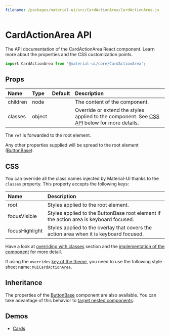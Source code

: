 ```yaml
---
filename: /packages/material-ui/src/CardActionArea/CardActionArea.js
---
```


<!--- This documentation is automatically generated, do not try to edit it. -->

# CardActionArea API

<p class="description">The API documentation of the CardActionArea React component. Learn more about the properties and the CSS customization points.</p>

```js
import CardActionArea from '@material-ui/core/CardActionArea';
```

## Props

| Name                                    | Type                                  | Default | Description                                                                                         |
| :-------------------------------------- | :------------------------------------ | :------ | :-------------------------------------------------------------------------------------------------- |
| <span class="prop-name">children</span> | <span class="prop-type">node</span>   |         | The content of the component.                                                                       |
| <span class="prop-name">classes</span>  | <span class="prop-type">object</span> |         | Override or extend the styles applied to the component. See [CSS API](#css) below for more details. |

The `ref` is forwarded to the root element.

Any other properties supplied will be spread to the root element ([ButtonBase](/api/button-base/)).

## CSS

You can override all the class names injected by Material-UI thanks to the `classes` property.
This property accepts the following keys:

| Name                                          | Description                                                                            |
| :-------------------------------------------- | :------------------------------------------------------------------------------------- |
| <span class="prop-name">root</span>           | Styles applied to the root element.                                                    |
| <span class="prop-name">focusVisible</span>   | Styles applied to the ButtonBase root element if the action area is keyboard focused.  |
| <span class="prop-name">focusHighlight</span> | Styles applied to the overlay that covers the action area when it is keyboard focused. |

Have a look at [overriding with classes](/customization/overrides/#overriding-with-classes) section
and the [implementation of the component](https://github.com/mui-org/material-ui/blob/next/packages/material-ui/src/CardActionArea/CardActionArea.js)
for more detail.

If using the `overrides` [key of the theme](/customization/themes/#css),
you need to use the following style sheet name: `MuiCardActionArea`.

## Inheritance

The properties of the [ButtonBase](/api/button-base/) component are also available.
You can take advantage of this behavior to [target nested components](/guides/api/#spread).

## Demos

- [Cards](/demos/cards/)
